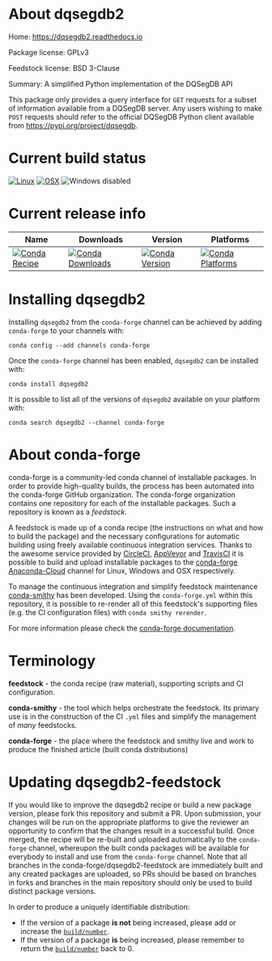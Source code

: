 About dqsegdb2
==============

Home: https://dqsegdb2.readthedocs.io

Package license: GPLv3

Feedstock license: BSD 3-Clause

Summary: A simplified Python implementation of the DQSegDB API

This package only provides a query interface for `GET` requests for a
subset of information available from a DQSegDB server.
Any users wishing to make `POST` requests should refer to the official
DQSegDB Python client available from https://pypi.org/project/dqsegdb.


Current build status
====================

[![Linux](https://img.shields.io/circleci/project/github/conda-forge/dqsegdb2-feedstock/master.svg?label=Linux)](https://circleci.com/gh/conda-forge/dqsegdb2-feedstock)
[![OSX](https://img.shields.io/travis/conda-forge/dqsegdb2-feedstock/master.svg?label=macOS)](https://travis-ci.org/conda-forge/dqsegdb2-feedstock)
![Windows disabled](https://img.shields.io/badge/Windows-disabled-lightgrey.svg)

Current release info
====================

| Name | Downloads | Version | Platforms |
| --- | --- | --- | --- |
| [![Conda Recipe](https://img.shields.io/badge/recipe-dqsegdb2-green.svg)](https://anaconda.org/conda-forge/dqsegdb2) | [![Conda Downloads](https://img.shields.io/conda/dn/conda-forge/dqsegdb2.svg)](https://anaconda.org/conda-forge/dqsegdb2) | [![Conda Version](https://img.shields.io/conda/vn/conda-forge/dqsegdb2.svg)](https://anaconda.org/conda-forge/dqsegdb2) | [![Conda Platforms](https://img.shields.io/conda/pn/conda-forge/dqsegdb2.svg)](https://anaconda.org/conda-forge/dqsegdb2) |

Installing dqsegdb2
===================

Installing `dqsegdb2` from the `conda-forge` channel can be achieved by adding `conda-forge` to your channels with:

```
conda config --add channels conda-forge
```

Once the `conda-forge` channel has been enabled, `dqsegdb2` can be installed with:

```
conda install dqsegdb2
```

It is possible to list all of the versions of `dqsegdb2` available on your platform with:

```
conda search dqsegdb2 --channel conda-forge
```


About conda-forge
=================

conda-forge is a community-led conda channel of installable packages.
In order to provide high-quality builds, the process has been automated into the
conda-forge GitHub organization. The conda-forge organization contains one repository
for each of the installable packages. Such a repository is known as a *feedstock*.

A feedstock is made up of a conda recipe (the instructions on what and how to build
the package) and the necessary configurations for automatic building using freely
available continuous integration services. Thanks to the awesome service provided by
[CircleCI](https://circleci.com/), [AppVeyor](http://www.appveyor.com/)
and [TravisCI](https://travis-ci.org/) it is possible to build and upload installable
packages to the [conda-forge](https://anaconda.org/conda-forge)
[Anaconda-Cloud](http://docs.anaconda.org/) channel for Linux, Windows and OSX respectively.

To manage the continuous integration and simplify feedstock maintenance
[conda-smithy](http://github.com/conda-forge/conda-smithy) has been developed.
Using the ``conda-forge.yml`` within this repository, it is possible to re-render all of
this feedstock's supporting files (e.g. the CI configuration files) with ``conda smithy rerender``.

For more information please check the [conda-forge documentation](https://conda-forge.org/docs/).

Terminology
===========

**feedstock** - the conda recipe (raw material), supporting scripts and CI configuration.

**conda-smithy** - the tool which helps orchestrate the feedstock.
                   Its primary use is in the construction of the CI ``.yml`` files
                   and simplify the management of *many* feedstocks.

**conda-forge** - the place where the feedstock and smithy live and work to
                  produce the finished article (built conda distributions)


Updating dqsegdb2-feedstock
===========================

If you would like to improve the dqsegdb2 recipe or build a new
package version, please fork this repository and submit a PR. Upon submission,
your changes will be run on the appropriate platforms to give the reviewer an
opportunity to confirm that the changes result in a successful build. Once
merged, the recipe will be re-built and uploaded automatically to the
`conda-forge` channel, whereupon the built conda packages will be available for
everybody to install and use from the `conda-forge` channel.
Note that all branches in the conda-forge/dqsegdb2-feedstock are
immediately built and any created packages are uploaded, so PRs should be based
on branches in forks and branches in the main repository should only be used to
build distinct package versions.

In order to produce a uniquely identifiable distribution:
 * If the version of a package **is not** being increased, please add or increase
   the [``build/number``](http://conda.pydata.org/docs/building/meta-yaml.html#build-number-and-string).
 * If the version of a package **is** being increased, please remember to return
   the [``build/number``](http://conda.pydata.org/docs/building/meta-yaml.html#build-number-and-string)
   back to 0.